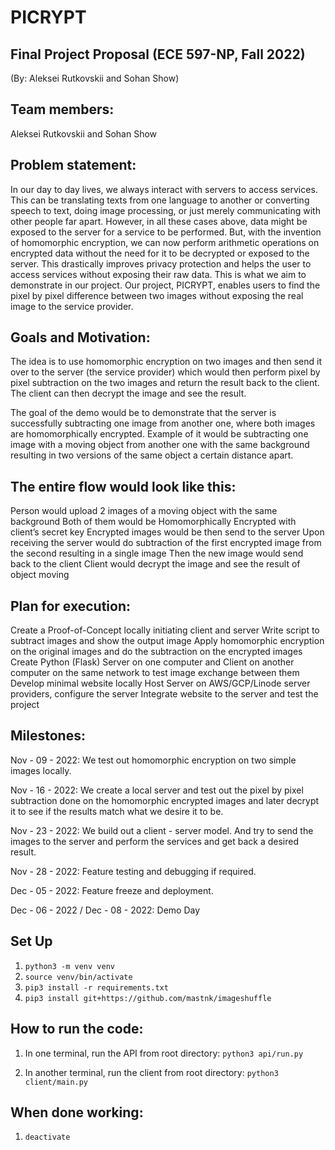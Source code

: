 # PICRYPT
## Final Project Proposal (ECE 597-NP, Fall 2022)

(By: Aleksei Rutkovskii and Sohan Show)

## Team members:
Aleksei Rutkovskii and Sohan Show

## Problem statement:
In our day to day lives, we always interact with servers to access services. This can be translating texts from one language to another or converting speech to text, doing image processing, or just merely communicating with other people far apart. However, in all these cases above, data might be exposed to the server for a service to be performed. But, with the invention of homomorphic encryption, we can now perform arithmetic operations on encrypted data without the need for it to be decrypted or exposed to the server. This drastically improves privacy protection and helps the user to access services without exposing their raw data. This is what we aim to demonstrate in our project. Our project, PICRYPT, enables users to find the pixel by pixel difference between two images without exposing the real image to the service provider.

## Goals and Motivation:
The idea is to use homomorphic encryption on two images and then send it over to the server (the service provider) which would then perform pixel by pixel subtraction on the two images and return the result back to the client. The client can then decrypt the image and see the result.

The goal of the demo would be to demonstrate that the server is successfully subtracting one image from another one, where both images are homomorphically encrypted. Example of it would be subtracting one image with a moving object from another one with the same background resulting in two versions of the same object a certain distance apart.

## The entire flow would look like this:
Person would upload 2 images of a moving object with the same background Both of them would be Homomorphically Encrypted with client’s secret key Encrypted images would be then send to the server Upon receiving the server would do subtraction of the first encrypted image from the second resulting in a single image Then the new image would send back to the client Client would decrypt the image and see the result of object moving

## Plan for execution:
Create a Proof-of-Concept locally initiating client and server Write script to subtract images and show the output image Apply homomorphic encryption on the original images and do the subtraction on the encrypted images Create Python (Flask) Server on one computer and Client on another computer on the same network to test image exchange between them Develop minimal website locally Host Server on AWS/GCP/Linode server providers, configure the server Integrate website to the server and test the project

## Milestones:
Nov - 09 - 2022: We test out homomorphic encryption on two simple images locally.

Nov - 16 - 2022: We create a local server and test out the pixel by pixel subtraction done on the homomorphic encrypted images and later decrypt it to see if the results match what we desire it to be.

Nov - 23 - 2022: We build out a client - server model. And try to send the images to the server and perform the services and get back a desired result.

Nov - 28 - 2022: Feature testing and debugging if required.

Dec - 05 - 2022: Feature freeze and deployment.

Dec - 06 - 2022 / Dec - 08 - 2022: Demo Day


## Set Up
1. `python3 -m venv venv`
2. `source venv/bin/activate`
3. `pip3 install -r requirements.txt`
4. `pip3 install git+https://github.com/mastnk/imageshuffle`


## How to run the code:
1. In one terminal, run the API from root directory:
```python3 api/run.py```

2. In another terminal, run the client from root directory:
```python3 client/main.py```

## When done working:
1. `deactivate`